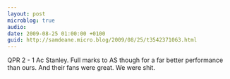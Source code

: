 ```yaml
---
layout: post
microblog: true
audio: 
date: 2009-08-25 01:00:00 +0100
guid: http://samdeane.micro.blog/2009/08/25/t3542371063.html
---
```

QPR 2 - 1 Ac Stanley. Full marks to AS though for a far better performance than ours. And their fans were great. We were shit.
